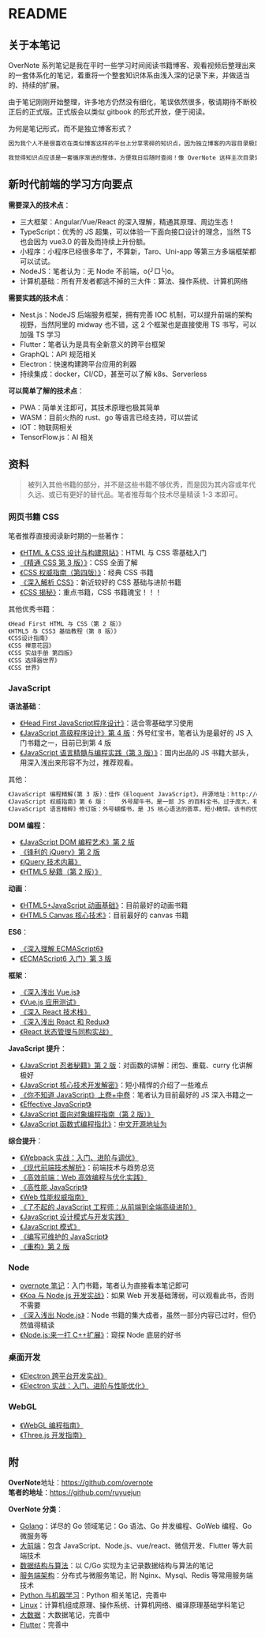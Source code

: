 # README

## 关于本笔记

OverNote 系列笔记是我在平时一些学习时间阅读书籍博客、观看视频后整理出来的一套体系化的笔记，着重将一个整套知识体系由浅入深的记录下来，并做适当的、持续的扩展。

由于笔记刚刚开始整理，许多地方仍然没有细化，笔误依然很多，敬请期待不断校正后的正式版。正式版会以类似 gitbook 的形式开放，便于阅读。

为何是笔记形式，而不是独立博客形式？

```txt
因为我个人不是很喜欢在类似博客这样的平台上分享零碎的知识点，因为独立博客的内容目录极度不清晰，久而久之只能成为一个自己也不会问津的垃圾收集器。

我觉得知识点应该是一套循序渐进的整体，方便我日后随时查阅！像 OverNote 这样主次目录划分好，以后看到了好的内容就可以基于 Git 在原来的基础上进行增删改，可以不断的优化！
```

## 新时代前端的学习方向要点

**需要深入的技术点**：

- 三大框架：Angular/Vue/React 的深入理解，精通其原理、周边生态！
- TypeScript：优秀的 JS 超集，可以体验一下面向接口设计的理念，当然 TS 也会因为 vue3.0 的普及而持续上升份额。
- 小程序：小程序已经很多年了，不算新，Taro、Uni-app 等第三方多端框架都可以试试。
- NodeJS：笔者认为：无 Node 不前端，o(╯□╰)o。
- 计算机基础：所有开发者都逃不掉的三大件：算法、操作系统、计算机网络

**需要实践的技术点**：

- Nest.js：NodeJS 后端服务框架，拥有完善 IOC 机制，可以提升前端的架构视野，当然阿里的 midway 也不错，这 2 个框架也是直接使用 TS 书写，可以加强 TS 学习
- Flutter：笔者认为是具有全新意义的跨平台框架
- GraphQL：API 规范相关
- Electron：快速构建跨平台应用的利器
- 持续集成：docker，CI/CD，甚至可以了解 k8s、Serverless

**可以简单了解的技术点**：

- PWA：简单关注即可，其技术原理也极其简单
- WASM：目前火热的 rust、go 等语言已经支持，可以尝试
- IOT：物联网相关
- TensorFlow.js：AI 相关

## 资料

> 被列入其他书籍的部分，并不是这些书籍不够优秀，而是因为其内容或年代久远、或已有更好的替代品。笔者推荐每个技术尽量精读 1-3 本即可。

### 网页书籍 CSS

笔者推荐直接阅读新时期的一些著作：

- [《HTML & CSS 设计与构建网站》](https://book.douban.com/subject/21338365/)：HTML 与 CSS 零基础入门
- [《精通 CSS 第 3 版）》](https://book.douban.com/subject/30450258/)：CSS 全面了解
- [《CSS 权威指南（第四版）》](https://book.douban.com/subject/33398314/)：经典 CSS 书籍
- [《深入解析 CSS》](https://book.douban.com/subject/35021471/)：新近较好的 CSS 基础与进阶书籍
- [《CSS 揭秘》](https://book.douban.com/subject/26745943/)：重点书籍，CSS 书籍瑰宝！！！

其他优秀书籍：

```txt
《Head First HTML 与 CSS（第 2 版）》
《HTML5 与 CSS3 基础教程（第 8 版）》
《CSS设计指南》
《CSS 禅意花园》
《CSS 实战手册 第四版》
《CSS 选择器世界》
《CSS 世界》
```

### JavaScript

**语法基础**：

- [《Head First JavaScript程序设计》](https://book.douban.com/subject/27120520/)：适合零基础学习使用
- [《JavaScript 高级程序设计》第 4 版](https://book.douban.com/subject/35175321/)：外号红宝书，笔者认为是最好的 JS 入门书籍之一，目前已到第 4 版
- [《JavaScript 语言精髓与编程实践（第 3 版）》](https://book.douban.com/subject/35085910/)：国内出品的 JS 书籍大部头，用深入浅出来形容不为过，推荐观看。

其他：

```txt
《JavaScript 编程精解(第 3 版)：佳作《Eloquent JavaScript》，开源地址：http://eloquentjavascript.net/，但是该书定位为基础学习，但是很多内容与叙述风格不适合零基础学习，且翻译上并不十分优秀
《JavaScript 权威指南》第 6 版：    外号犀牛书，是一部 JS 的百科全书，过于庞大，有红宝书足矣，只适合作为工具书。
《JavaScript 语言精粹》修订版：外号蝴蝶书，是 JS 核心语法的荟萃，短小精悍。该书的优秀的部分是对 JavaScript 糟粕部分的总结，但是这些问题大多在 ES6 中得到的解决，在学习 ES6 时候就会自然明白
```

**DOM 编程**：

- [《JavaScript DOM 编程艺术》第 2 版](https://book.douban.com/subject/6038371/)
- [《锋利的 jQuery》第 2 版](https://book.douban.com/subject/10792216/)
- [《jQuery 技术内幕》](https://book.douban.com/subject/25823709/)
- [《HTML5 秘籍（第 2 版）》](https://book.douban.com/subject/26342322/)

**动画**：

- [《HTML5+JavaScript 动画基础》](https://book.douban.com/subject/24744218/)：目前最好的动画书籍
- [《HTML5 Canvas 核心技术》](https://book.douban.com/subject/24533314/)：目前最好的 canvas 书籍

**ES6**：

- [《深入理解 ECMAScript6》](https://book.douban.com/subject/27072230/)
- [《ECMAScript6 入门》第 3 版](https://book.douban.com/subject/27127030/)

**框架**：

- [《深入浅出 Vue.js》](https://book.douban.com/subject/32581281/)
- [《Vue.js 应用测试》](https://book.douban.com/subject/34998070/)
- [《深入 React 技术栈》](https://book.douban.com/subject/26918038/)
- [《深入浅出 React 和 Redux》](https://book.douban.com/subject/27033213/)
- [《React 状态管理与同构实战》](https://book.douban.com/subject/30290509/)

**JavaScript 提升**：

- [《JavaScript 忍者秘籍》第 2 版](https://book.douban.com/subject/30143702/)：对函数的讲解：闭包、重载、curry 化讲解极好
- [《JavaScript 核心技术开发解密》](https://book.douban.com/subject/30190189/)：短小精悍的介绍了一些难点
- [《你不知道 JavaScript》上卷+中卷](https://book.douban.com/subject/26351021/)：笔者认为目前最好的 JS 深入书籍之一
- [《Effective JavaScript》](https://book.douban.com/subject/25786138/)
- [《JavaScript 面向对象编程指南（第 2 版）》](https://book.douban.com/subject/26302623/)
- [《JavaScript 函数式编程指北》](https://github.com/MostlyAdequate/mostly-adequate-guide)：[中文开源地址为](https://github.com/llh911001/mostly-adequate-guide-chinese)

**综合提升**：

- [《Webpack 实战：入门、进阶与调优》](https://book.douban.com/subject/34430881/)
- [《现代前端技术解析》](https://book.douban.com/subject/27021790/)：前端技术与趋势总览
- [《高效前端：Web 高效编程与优化实践》](https://book.douban.com/subject/30170670/)
- [《高性能 JavaScript》](https://book.douban.com/subject/5362856/)
- [《Web 性能权威指南》](https://book.douban.com/subject/25856314/)
- [《了不起的 JavaScript 工程师：从前端到全端高级进阶》](https://book.douban.com/subject/34788884/)
- [《JavaScript 设计模式与开发实践》](https://book.douban.com/subject/26382780/)
- [《JavaScript 模式》](https://book.douban.com/subject/11506062/)
- [《编写可维护的 JavaScript》](https://book.douban.com/subject/21792530/)
- [《重构》第 2 版](https://book.douban.com/subject/30468597/)

### Node

- [overnote 笔记](https://github.com/overnote/over-javascript/tree/master/04-NodeJS)：入门书籍，笔者认为直接看本笔记即可
- [《Koa 与 Node.js 开发实战》](https://book.douban.com/subject/30404722/)：如果 Web 开发基础薄弱，可以观看此书，否则不需要
- [《深入浅出 Node.js》](https://book.douban.com/subject/25768396/)：Node 书籍的集大成者，虽然一部分内容已过时，但仍然值得精读
- [《Node.js:来一打 C++扩展》](https://book.douban.com/subject/30247892/)：窥探 Node 底层的好书

### 桌面开发

- [《Electron 跨平台开发实战》](https://book.douban.com/subject/34838092/)
- [《Electron 实战：入门、进阶与性能优化》](https://book.douban.com/subject/35069275/)

### WebGL

- [《WebGL 编程指南》](https://book.douban.com/subject/25909351/)
- [《Three.js 开发指南》](https://book.douban.com/subject/26349497/)

## 附

**OverNote**地址：<https://github.com/overnote>  
**笔者的地址**：<https://github.com/ruyuejun>

**OverNote 分类**：

- [Golang](https://github.com/overnote/over-golang)：详尽的 Go 领域笔记：Go 语法、Go 并发编程、GoWeb 编程、Go 微服务等
- [大前端](https://github.com/overnote/over-javascript)：包含 JavaScript、Node.js、vue/react、微信开发、Flutter 等大前端技术
- [数据结构与算法](https://github.com/overnote/over-algorithm)：以 C/Go 实现为主记录数据结构与算法的笔记
- [服务端架构](https://github.com/overnote/over-server)：分布式与微服务笔记，附 Nginx、Mysql、Redis 等常用服务端技术
- [Python 与机器学习](https://github.com/overnote/over-python)：Python 相关笔记，完善中
- [Linux](https://github.com/overnote/over-linux)：计算机组成原理、操作系统、计算机网络、编译原理基础学科笔记
- [大数据](https://github.com/overnote/over-bigdata)：大数据笔记，完善中
- [Flutter](https://github.com/overnote/over-flutter)：完善中
